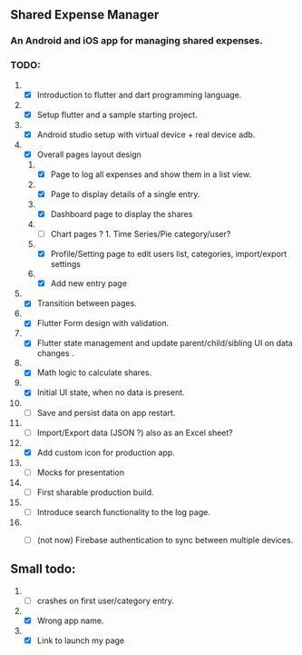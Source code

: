 ## Shared Expense Manager
### An Android and iOS app for managing shared expenses.


### TODO:
1. - [x] Introduction to flutter and dart programming language.
2. - [x] Setup flutter and a sample starting project.
3. - [x] Android studio setup with virtual device + real device adb.
4. - [x] Overall pages layout design
    1. - [x] Page to log all expenses and show them in a list view.
    2. - [x] Page to display details of a single entry.
    3. - [x] Dashboard page to display the shares
    6. - [ ] Chart pages ? 1. Time Series/Pie category/user?
    5. - [x] Profile/Setting page to edit users list, categories, import/export settings
    4. - [x] Add new entry page
5. - [x] Transition between pages.
6. - [x] Flutter Form design with validation.
7. - [x] Flutter state management and update parent/child/sibling UI on data changes .
8. - [x] Math logic to calculate shares.
9. - [x] Initial UI state, when no data is present.
10. - [ ] Save and persist data on app restart.
11. - [ ] Import/Export data (JSON ?) also as an Excel sheet?
12. - [x] Add custom icon for production app.
13. - [ ] Mocks for presentation 
13. - [ ] First sharable production build.
14. - [ ] Introduce search functionality to the log page.
15. - [ ] (not now) Firebase authentication to sync between multiple devices.


## Small todo:
1. - [ ] crashes on first user/category entry.
2. - [x] Wrong app name.
3. - [x] Link to launch my page
